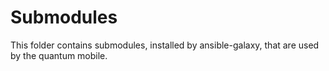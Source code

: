# Submodules

This folder contains submodules, installed by ansible-galaxy, that are used by the quantum mobile.
